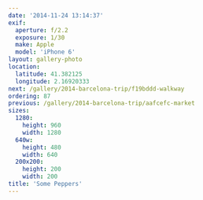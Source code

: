 ```yaml
---
date: '2014-11-24 13:14:37'
exif:
  aperture: f/2.2
  exposure: 1/30
  make: Apple
  model: 'iPhone 6'
layout: gallery-photo
location:
  latitude: 41.382125
  longitude: 2.16920333
next: /gallery/2014-barcelona-trip/f19bddd-walkway
ordering: 87
previous: /gallery/2014-barcelona-trip/aafcefc-market
sizes:
  1280:
    height: 960
    width: 1280
  640w:
    height: 480
    width: 640
  200x200:
    height: 200
    width: 200
title: 'Some Peppers'
---
```

